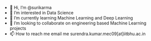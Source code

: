 - 👋 Hi, I’m @surikarma
- 👀 I’m interested in Data Science
- 🌱 I’m currently learning Machine Learning and Deep Learning
- 💞️ I’m looking to collaborate on engineering based Machine Learning projects
- 📫 How to reach me email me surendra.kumar.mec09[at]iitbhu.ac.in

<!---
surikarma/surikarma is a ✨ special ✨ repository because its `README.md` (this file) appears on your GitHub profile.
You can click the Preview link to take a look at your changes.
--->
